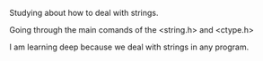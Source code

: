 Studying about how to deal with strings.

Going through the main comands of the <string.h> and <ctype.h>

I am learning deep because we deal with strings in any program.
